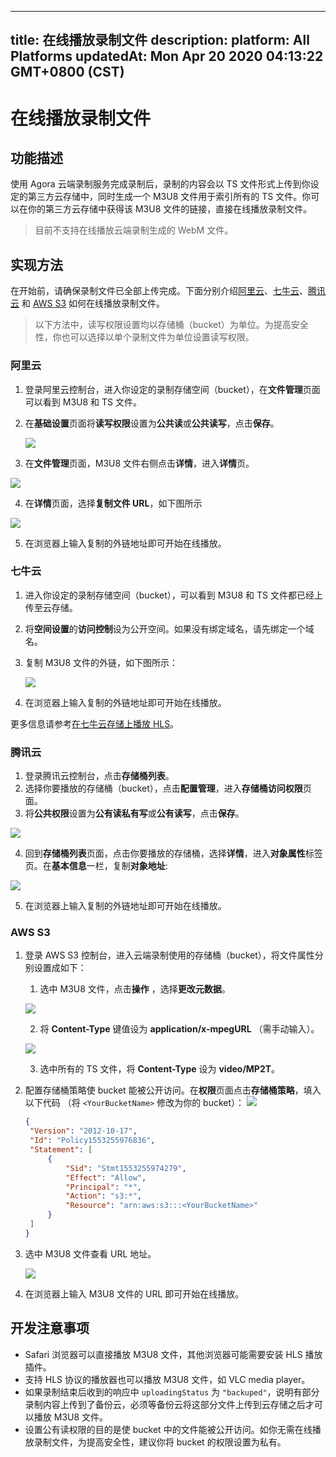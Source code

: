 
---
title: 在线播放录制文件
description: 
platform: All Platforms
updatedAt: Mon Apr 20 2020 04:13:22 GMT+0800 (CST)
---
# 在线播放录制文件
## 功能描述

使用 Agora 云端录制服务完成录制后，录制的内容会以 TS 文件形式上传到你设定的第三方云存储中，同时生成一个 M3U8 文件用于索引所有的 TS 文件。你可以在你的第三方云存储中获得该 M3U8 文件的链接，直接在线播放录制文件。

>目前不支持在线播放云端录制生成的 WebM 文件。

## 实现方法

在开始前，请确保录制文件已全部上传完成。下面分别介绍[阿里云](https://www.aliyun.com/product/oss)、[七牛云](https://www.qiniu.com/)、[腾讯云](https://cloud.tencent.com/product/cos) 和 [AWS S3](https://aws.amazon.com/cn/s3/?nc=sn&loc=0) 如何在线播放录制文件。

>以下方法中，读写权限设置均以存储桶（bucket）为单位。为提高安全性，你也可以选择以单个录制文件为单位设置读写权限。

### 阿里云
1. 登录阿里云控制台，进入你设定的录制存储空间（bucket），在**文件管理**页面可以看到 M3U8 和 TS 文件。
2. 在**基础设置**页面将**读写权限**设置为**公共读**或**公共读写**，点击**保存**。

	![](https://web-cdn.agora.io/docs-files/1556438995486)
	
3. 在**文件管理**页面，M3U8 文件右侧点击**详情**，进入**详情**页。

![](https://web-cdn.agora.io/docs-files/1583887201814)

4. 在**详情**页面，选择**复制文件 URL**，如下图所示

![](https://web-cdn.agora.io/docs-files/1583887227648)
	
5. 在浏览器上输入复制的外链地址即可开始在线播放。

### 七牛云

1. 进入你设定的录制存储空间（bucket），可以看到 M3U8 和 TS 文件都已经上传至云存储。

2. 将**空间设置**的**访问控制**设为公开空间。如果没有绑定域名，请先绑定一个域名。

3. 复制 M3U8 文件的外链，如下图所示：

	![](https://web-cdn.agora.io/docs-files/1556165027848)

4. 在浏览器上输入复制的外链地址即可开始在线播放。

更多信息请参考[在七牛云存储上播放 HLS](https://docs.agora.io/cn/cloud-recording/%3Chttps://developer.qiniu.com/kodo/kb/1339/in-seven-niuyun-stored-in-hls%3E)。

### 腾讯云
1. 登录腾讯云控制台，点击**存储桶列表**。
2. 选择你要播放的存储桶（bucket），点击**配置管理**，进入**存储桶访问权限**页面。
3. 将**公共权限**设置为**公有读私有写**或**公有读写**，点击**保存**。

![](https://web-cdn.agora.io/docs-files/1571369998043)
	
4. 回到**存储桶列表**页面，点击你要播放的存储桶，选择**详情**，进入**对象属性**标签页。在**基本信息**一栏，复制**对象地址**:

![](https://web-cdn.agora.io/docs-files/1571369926906)

5. 在浏览器上输入复制的外链地址即可开始在线播放。


### AWS S3

1. 登录 AWS S3 控制台，进入云端录制使用的存储桶（bucket），将文件属性分别设置成如下：
   1. 选中 M3U8 文件，点击**操作** ，选择**更改元数据**。
	 
	 ![](https://web-cdn.agora.io/docs-files/1556165143077)
	 
   2. 将 **Content-Type** 键值设为 **application/x-mpegURL** （需手动输入）。
	 
	 ![](https://web-cdn.agora.io/docs-files/1556165160391)
	 
   3. 选中所有的 TS 文件，将 **Content-Type** 设为 **video/MP2T**。

2. 配置存储桶策略使 bucket 能被公开访问。在**权限**页面点击**存储桶策略**，填入以下代码 （将 `<YourBucketName>` 修改为你的 bucket）：
![](https://web-cdn.agora.io/docs-files/1556165186768)
   ```json
   {
    "Version": "2012-10-17",
    "Id": "Policy1553255976836",
    "Statement": [
        {
            "Sid": "Stmt1553255974279",
            "Effect": "Allow",
            "Principal": "*",
            "Action": "s3:*",
            "Resource": "arn:aws:s3:::<YourBucketName>"
        }
    ]
   }
   ```
3. 选中 M3U8 文件查看 URL 地址。

	![](https://web-cdn.agora.io/docs-files/1556165198691)

4. 在浏览器上输入 M3U8 文件的 URL 即可开始在线播放。

## 开发注意事项

- Safari 浏览器可以直接播放 M3U8 文件，其他浏览器可能需要安装 HLS 播放插件。
- 支持 HLS 协议的播放器也可以播放 M3U8 文件，如 VLC media player。
- 如果录制结束后收到的响应中 `uploadingStatus` 为 `"backuped"`，说明有部分录制内容上传到了备份云，必须等备份云将这部分文件上传到云存储之后才可以播放 M3U8 文件。
- 设置公有读权限的目的是使 bucket 中的文件能被公开访问。如你无需在线播放录制文件，为提高安全性，建议你将 bucket 的权限设置为私有。
